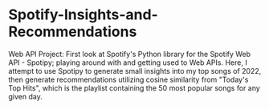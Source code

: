 # Spotify-Insights-and-Recommendations
Web API Project: First look at Spotify's Python library for the Spotify Web API - Spotipy; playing around with and getting used to Web APIs.
Here, I attempt to use Spotipy to generate small insights into my top songs of 2022, 
then generate recommendations utilizing cosine similarity from "Today's Top Hits", which is the playlist containing the 50 most popular songs for any given day.
